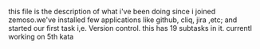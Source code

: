 this file is the description of what i've been doing since i joined zemoso.we've installed few applications like github, cliq, jira ,etc; and started our first task i,e. Version control. this has 19 subtasks in it. currentl working on 5th kata
